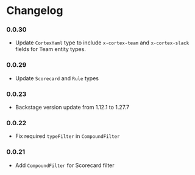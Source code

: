 # Changelog

### 0.0.30

- Update `CortexYaml` type to include `x-cortex-team` and `x-cortex-slack` fields for Team entity types.

### 0.0.29

- Update `Scorecard` and `Rule` types

### 0.0.23

- Backstage version update from 1.12.1 to 1.27.7

### 0.0.22

- Fix required `typeFilter` in `CompoundFilter`

### 0.0.21

- Add `CompoundFilter` for Scorecard filter
